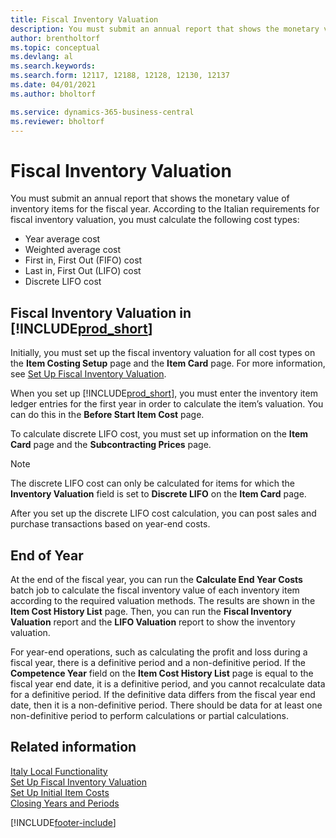 ```yaml
---
title: Fiscal Inventory Valuation
description: You must submit an annual report that shows the monetary value of inventory items for the fiscal year.
author: brentholtorf
ms.topic: conceptual
ms.devlang: al
ms.search.keywords:
ms.search.form: 12117, 12188, 12128, 12130, 12137
ms.date: 04/01/2021
ms.author: bholtorf

ms.service: dynamics-365-business-central
ms.reviewer: bholtorf
---
```

# Fiscal Inventory Valuation

You must submit an annual report that shows the monetary value of inventory items for the fiscal year. According to the Italian requirements for fiscal inventory valuation, you must calculate the following cost types:  

- Year average cost  
- Weighted average cost  
- First in, First Out (FIFO) cost  
- Last in, First Out (LIFO) cost  
- Discrete LIFO cost  

## Fiscal Inventory Valuation in [!INCLUDE[prod_short](../../includes/prod_short.md)]

Initially, you must set up the fiscal inventory valuation for all cost types on the **Item Costing Setup** page and the **Item Card** page. For more information, see [Set Up Fiscal Inventory Valuation](how-to-set-up-fiscal-inventory-valuation.md).  

When you set up [!INCLUDE[prod_short](../../includes/prod_short.md)], you must enter the inventory item ledger entries for the first year in order to calculate the item’s valuation. You can do this in the **Before Start Item Cost** page.  

To calculate discrete LIFO cost, you must set up information on the **Item Card** page and the **Subcontracting Prices** page.

> [!NOTE]  
> The discrete LIFO cost can only be calculated for items for which the **Inventory Valuation** field is set to **Discrete LIFO** on the **Item Card** page.

After you set up the discrete LIFO cost calculation, you can post sales and purchase transactions based on year-end costs.  

## End of Year

At the end of the fiscal year, you can run the **Calculate End Year Costs** batch job to calculate the fiscal inventory value of each inventory item according to the required valuation methods. The results are shown in the **Item Cost History List** page. Then, you can run the **Fiscal Inventory Valuation** report and the **LIFO Valuation** report to show the inventory valuation.  

For year-end operations, such as calculating the profit and loss during a fiscal year, there is a definitive period and a non-definitive period. If the **Competence Year** field on the **Item Cost History List** page is equal to the fiscal year end date, it is a definitive period, and you cannot recalculate data for a definitive period. If the definitive data differs from the fiscal year end date, then it is a non-definitive period. There should be data for at least one non-definitive period to perform calculations or partial calculations.

## Related information

[Italy Local Functionality](italy-local-functionality.md)  
[Set Up Fiscal Inventory Valuation](how-to-set-up-fiscal-inventory-valuation.md)  
[Set Up Initial Item Costs](how-to-set-up-initial-item-costs.md)  
[Closing Years and Periods](../../year-close-years-periods.md)  

[!INCLUDE[footer-include](../../includes/footer-banner.md)]